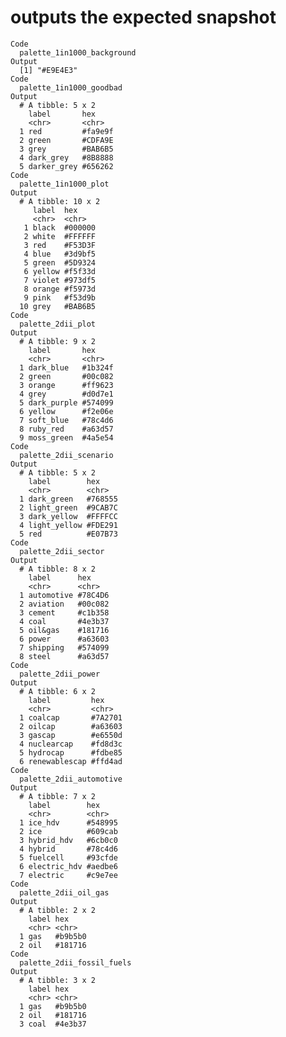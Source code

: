 # outputs the expected snapshot

    Code
      palette_1in1000_background
    Output
      [1] "#E9E4E3"
    Code
      palette_1in1000_goodbad
    Output
      # A tibble: 5 x 2
        label       hex    
        <chr>       <chr>  
      1 red         #fa9e9f
      2 green       #CDFA9E
      3 grey        #BAB6B5
      4 dark_grey   #8B8888
      5 darker_grey #656262
    Code
      palette_1in1000_plot
    Output
      # A tibble: 10 x 2
         label  hex    
         <chr>  <chr>  
       1 black  #000000
       2 white  #FFFFFF
       3 red    #F53D3F
       4 blue   #3d9bf5
       5 green  #5D9324
       6 yellow #f5f33d
       7 violet #973df5
       8 orange #f5973d
       9 pink   #f53d9b
      10 grey   #BAB6B5
    Code
      palette_2dii_plot
    Output
      # A tibble: 9 x 2
        label       hex    
        <chr>       <chr>  
      1 dark_blue   #1b324f
      2 green       #00c082
      3 orange      #ff9623
      4 grey        #d0d7e1
      5 dark_purple #574099
      6 yellow      #f2e06e
      7 soft_blue   #78c4d6
      8 ruby_red    #a63d57
      9 moss_green  #4a5e54
    Code
      palette_2dii_scenario
    Output
      # A tibble: 5 x 2
        label        hex    
        <chr>        <chr>  
      1 dark_green   #768555
      2 light_green  #9CAB7C
      3 dark_yellow  #FFFFCC
      4 light_yellow #FDE291
      5 red          #E07B73
    Code
      palette_2dii_sector
    Output
      # A tibble: 8 x 2
        label      hex    
        <chr>      <chr>  
      1 automotive #78C4D6
      2 aviation   #00c082
      3 cement     #c1b358
      4 coal       #4e3b37
      5 oil&gas    #181716
      6 power      #a63603
      7 shipping   #574099
      8 steel      #a63d57
    Code
      palette_2dii_power
    Output
      # A tibble: 6 x 2
        label         hex    
        <chr>         <chr>  
      1 coalcap       #7A2701
      2 oilcap        #a63603
      3 gascap        #e6550d
      4 nuclearcap    #fd8d3c
      5 hydrocap      #fdbe85
      6 renewablescap #ffd4ad
    Code
      palette_2dii_automotive
    Output
      # A tibble: 7 x 2
        label        hex    
        <chr>        <chr>  
      1 ice_hdv      #548995
      2 ice          #609cab
      3 hybrid_hdv   #6cb0c0
      4 hybrid       #78c4d6
      5 fuelcell     #93cfde
      6 electric_hdv #aedbe6
      7 electric     #c9e7ee
    Code
      palette_2dii_oil_gas
    Output
      # A tibble: 2 x 2
        label hex    
        <chr> <chr>  
      1 gas   #b9b5b0
      2 oil   #181716
    Code
      palette_2dii_fossil_fuels
    Output
      # A tibble: 3 x 2
        label hex    
        <chr> <chr>  
      1 gas   #b9b5b0
      2 oil   #181716
      3 coal  #4e3b37

